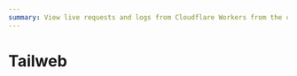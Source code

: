 ```yaml
---
summary: View live requests and logs from Cloudflare Workers from the comfort of your browser.
---
```


# Tailweb
